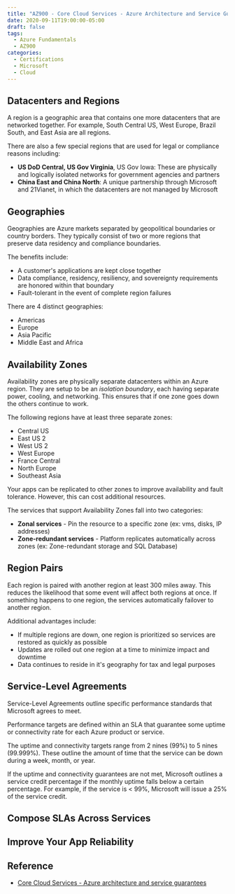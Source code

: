 ```yaml
---
title: "AZ900 - Core Cloud Services - Azure Architecture and Service Guarantees"
date: 2020-09-11T19:00:00-05:00
draft: false
tags:
  - Azure Fundamentals
  - AZ900
categories:
  - Certifications
  - Microsoft
  - Cloud
---
```

## Datacenters and Regions

A region is a geographic area that contains one more datacenters that are networked together. For example, South Central US, West Europe, Brazil South, and East Asia are all regions.

There are also a few special regions that are used for legal or compliance reasons including:

* **US DoD Central, US Gov Virginia**, US Gov Iowa: These are physically and logically isolated networks for government agencies and partners
* **China East and China North**: A unique partnership through Microsoft and 21Vianet, in which the datacenters are not managed by Microsoft

## Geographies

Geographies are Azure markets separated by geopolitical boundaries or country borders. They typically consist of two or more regions that preserve data residency and compliance boundaries.

The benefits include:

* A customer's applications are kept close together
* Data compliance, residency, resiliency, and sovereignty requirements are honored within that boundary
* Fault-tolerant in the event of complete region failures

There are 4 distinct geographies:

* Americas
* Europe
* Asia Pacific
* Middle East and Africa

## Availability Zones

Availability zones are physically separate datacenters within an Azure region. They are setup to be an *isolation boundary*, each having separate power, cooling, and networking. This ensures that if one zone goes down the others continue to work.

The following regions have at least three separate zones:

* Central US
* East US 2
* West US 2
* West Europe
* France Central
* North Europe
* Southeast Asia

Your apps can be replicated to other zones to improve availability and fault tolerance. However, this can cost additional resources.

The services that support Availability Zones fall into two categories:

* **Zonal services** - Pin the resource to a specific zone (ex: vms, disks, IP addresses)
* **Zone-redundant services** - Platform replicates automatically across zones (ex: Zone-redundant storage and SQL Database)

## Region Pairs

Each region is paired with another region at least 300 miles away. This reduces the likelihood that some event will affect both regions at once. If something happens to one region, the services automatically failover to another region.

Additional advantages include:

* If multiple regions are down, one region is prioritized so services are restored as quickly as possible
* Updates are rolled out one region at a time to minimize impact and downtime
* Data continues to reside in it's geography for tax and legal purposes

## Service-Level Agreements

Service-Level Agreements outline specific performance standards that Microsoft agrees to meet.

Performance targets are defined within an SLA that guarantee some uptime or connectivity rate for each Azure product or service.

The uptime and connectivity targets range from 2 nines (99%) to 5 nines (99.999%). These outline the amount of time that the service can be down during a week, month, or year.

If the uptime and connectivity guarantees are not met, Microsoft outlines a service credit percentage if the monthly uptime falls below a certain percentage. For example, if the service is < 99%, Microsoft will issue a 25% of the service credit.

## Compose SLAs Across Services

## Improve Your App Reliability

## Reference

* [Core Cloud Services - Azure architecture and service guarantees](https://docs.microsoft.com/en-us/learn/modules/explore-azure-infrastructure/)
